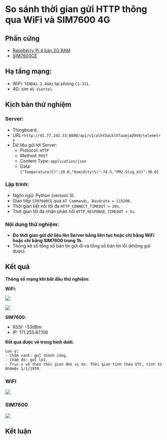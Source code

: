 # So sánh thời gian gửi HTTP thông qua WiFi và SIM7600 4G

## Phần cứng
- [Raspberry Pi 4 bản 2G RAM](https://www.raspberrypi.org/documentation/hardware/raspberrypi/bcm2711/rpi_DATA_2711_1p0_preliminary.pdf)
- [SIM7600CE](https://www.waveshare.com/wiki/SIM7600CE_4G_HAT)

## Hạ tầng mạng:
- WiFi: `TENDA1-2.4GHz` tại phòng `C1-311`.
- 4G: sim `4G Viettel`.

## Kịch bản thử nghiệm

### Server:
- Thingboard.
- URL=`http://45.77.243.33:8080/api/v1/alhY2wLklhTaumjaQ9V0/telemetry`
- Dữ liệu gửi tới Server:
    + Protocol: `HTTP`
    + Method: `POST`
    + Content Type: `application/json`
    + Data: `{"Temperature(C)":29.0,"Humidity(%)":74.5,"PM2.5(ug_m3)":30.0}`

### Lập trình:
- Ngôn ngữ: Python (version 3).
- Giao tiếp `SIM7600CE` qua `AT Commands, Baudrate = 115200`.
- Thời gian kết nối tối đa `HTTP_CONNECT_TIMEOUT = 20s`.
- Thời gian tối đa nhận phản hồi `HTTP_RESPONSE_TIMEOUT = 5s`.

### Nội dung thử nghiệm:
- **Đo thời gian gửi dữ liệu lên Server bằng liên tục hoặc chỉ bằng WiFi hoặc chỉ bằng SIM7600 trong 1h.**
- Thống kê số tổng số bản tin gửi đi và tổng số bản tin lỗi (không gửi được).

## Kết quả

**Thông số mạng khi bắt đầu thử nghiệm:**

**WiFi:**

![](thong_tin_wifi_pi1.png)

![](thong_tin_wifi_pi2.png)

**SIM7600:**

- RSSI: -53dBm.
- IP: 171.255.67.106

**Kết quả được vẽ trong hình dưới.**

    Lưu ý:
    - Chấm xanh: gửi thành công.
    - Chấm đỏ: gửi lỗi.
    - Trục x vẽ theo thời gian đơn vị ms. Thời gian tính theo UTC, tính từ 0h0m0s 1/1/1970.

### WiFi

![](wifi1h.png)

### SIM7600

![](sim1h.png)

## Kết luận
